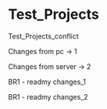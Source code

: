 # Test_Projects
Test_Projects_conflict

Changes from pc -> 1

Changes from server -> 2

BR1 - readmy changes_1

BR1 - readmy changes_2

